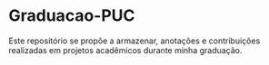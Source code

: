 # Graduacao-PUC
Este repositório se propõe a armazenar, anotações e contribuições realizadas em projetos acadêmicos durante minha graduação. 
